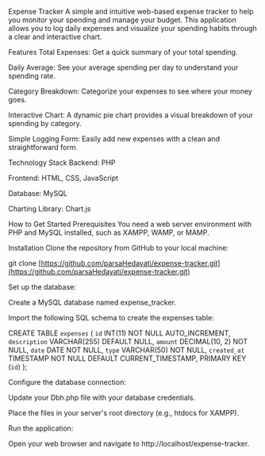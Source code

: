 Expense Tracker
A simple and intuitive web-based expense tracker to help you monitor your spending and manage your budget. This application allows you to log daily expenses and visualize your spending habits through a clear and interactive chart.

Features
Total Expenses: Get a quick summary of your total spending.

Daily Average: See your average spending per day to understand your spending rate.

Category Breakdown: Categorize your expenses to see where your money goes.

Interactive Chart: A dynamic pie chart provides a visual breakdown of your spending by category.

Simple Logging Form: Easily add new expenses with a clean and straightforward form.

Technology Stack
Backend: PHP

Frontend: HTML, CSS, JavaScript

Database: MySQL

Charting Library: Chart.js

How to Get Started
Prerequisites
You need a web server environment with PHP and MySQL installed, such as XAMPP, WAMP, or MAMP.

Installation
Clone the repository from GitHub to your local machine:

git clone [https://github.com/parsaHedayati/expense-tracker.git](https://github.com/parsaHedayati/expense-tracker.git)

Set up the database:

Create a MySQL database named expense_tracker.

Import the following SQL schema to create the expenses table:

CREATE TABLE `expenses` (
  `id` INT(11) NOT NULL AUTO_INCREMENT,
  `description` VARCHAR(255) DEFAULT NULL,
  `amount` DECIMAL(10, 2) NOT NULL,
  `date` DATE NOT NULL,
  `type` VARCHAR(50) NOT NULL,
  `created_at` TIMESTAMP NOT NULL DEFAULT CURRENT_TIMESTAMP,
  PRIMARY KEY (`id`)
);

Configure the database connection:

Update your Dbh.php file with your database credentials.

Place the files in your server's root directory (e.g., htdocs for XAMPP).

Run the application:

Open your web browser and navigate to http://localhost/expense-tracker.
